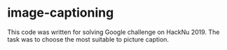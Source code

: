 # image-captioning
This code was written for solving Google challenge on HackNu 2019. The task was to choose the most suitable to picture caption.
